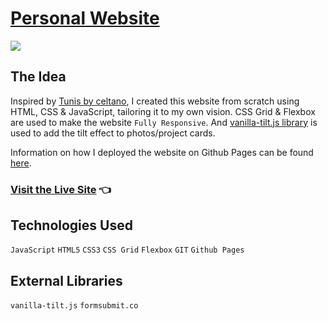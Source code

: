 # [Personal Website](https://chamathcodes.com)

<img src="images/port1.jpg">

## The Idea
Inspired by [Tunis by celtano](https://themeforest.net/item/tunis-personal-portfolio/26761598), I created this website from scratch using HTML, CSS & JavaScript, tailoring it to my own vision. CSS Grid & Flexbox are used to make the website `Fully Responsive`. And [vanilla-tilt.js library](https://micku7zu.github.io/vanilla-tilt.js/) is used to add the tilt effect to photos/project cards.

Information on how I deployed the website on Github Pages can be found [here](https://dreamsfromcode.com/how-to-set-up-a-live-website-using-github-pages-for-free-step-by-step-guide/66/).

### [Visit the Live Site](https://chamathcodes.com/) 👈


## Technologies Used
`JavaScript` `HTML5` `CSS3` `CSS Grid` `Flexbox` `GIT` `Github Pages`

## External Libraries
`vanilla-tilt.js` `formsubmit.co`
